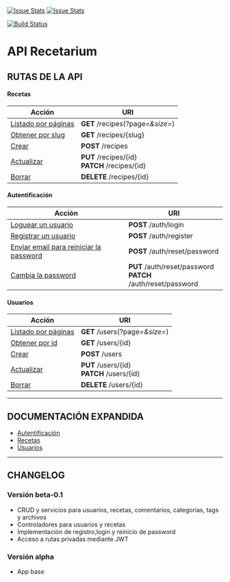 [![Issue Stats](http://issuestats.com/github/JoseVte/tfg-recetarium/badge/pr?style=flat)](http://issuestats.com/github/JoseVte/tfg-recetarium)
[![Issue Stats](http://issuestats.com/github/JoseVte/tfg-recetarium/badge/issue?style=flat)](http://issuestats.com/github/JoseVte/tfg-recetarium)

[![Build Status](http://104.197.128.78/jenkins/job/Recetarium/badge/icon)](http://104.197.128.78/jenkins/job/Recetarium/)

API Recetarium
================================

## RUTAS DE LA API

#### Recetas

| Acción | URI |
| ------ | --- |
| [Listado por páginas](/doc/recetas-doc.md#paginación) | **GET**    /recipes(?page=*&size=*) |
| [Obtener por slug](/doc/recetas-doc.md#obtener-una-receta-por-slug) | **GET**    /recipes/{slug} |
| [Crear](/doc/recetas-doc.md#crear-una-receta-nueva) | **POST**   /recipes |
| [Actualizar](/doc/recetas-doc.md#actualizar-una-receta-ya-existente) |  **PUT**    /recipes/{id} <br> **PATCH**  /recipes/{id} |
| [Borrar](/doc/recetas-doc.md#borrar-una-receta) |  **DELETE** /recipes/{id} |

#### Autentificación

| Acción | URI |
| ------ | --- |
| [Loguear un usuario](/doc/auth-doc.md#loguear-un-usuario) | **POST**    /auth/login |
| [Registrar un usuario](/doc/auth-doc.md#registrar-un-usuario) | **POST**    /auth/register |
| [Enviar email para reiniciar la password](/doc/auth-doc.md#enviar-email-para-reiniciar-la-password) | **POST**    /auth/reset/password |
| [Cambia la password](/doc/auth-doc.md#cambiar-la-password) | **PUT**     /auth/reset/password <br> **PATCH**   /auth/reset/password |

#### Usuarios

| Acción | URI |
| ------ | --- |
| [Listado por páginas](/doc/user-doc.md#paginación) | **GET**    /users(?page=*&size=*) |
| [Obtener por id](/doc/user-doc.md#obtener-un-usuario-por-id) | **GET**    /users/{id} |
| [Crear](/doc/user-doc.md#crear-un-usuario-nuevo) | **POST**   /users |
| [Actualizar](/doc/user-doc.md#actualizar-un-usuario-ya-existente) |  **PUT**    /users/{id} <br> **PATCH**  /users/{id} |
| [Borrar](/doc/user-doc.md#borrar-un-usuario) |  **DELETE** /users/{id} |

-----

## DOCUMENTACIÓN EXPANDIDA

- [Autentificación](/doc/auth-doc.md)
- [Recetas](/doc/recetas-doc.md)
- [Usuarios](/doc/user-doc.md)

-----

## CHANGELOG

### Versión beta-0.1

- CRUD y servicios para usuarios, recetas, comentarios, categorias, tags y archivos
- Controladores para usuarios y recetas
- Implementación de registro,login y reinicio de password
- Acceso a rutas privadas mediante JWT

### Versión alpha

- App base
